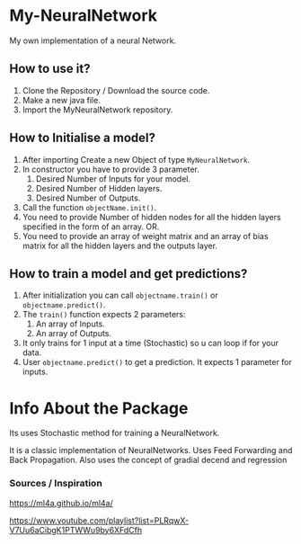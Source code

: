 # My-NeuralNetwork
My own implementation of a neural Network.

## How to use it?

1. Clone the Repository / Download the source code.
2. Make a new java file.
3. Import the MyNeuralNetwork repository.


## How to Initialise a model?

1. After importing Create a new Object of type `MyNeuralNetwork`.
2. In constructor you have to provide 3 parameter.
    1. Desired Number of Inputs for your model.
    2. Desired Number of Hidden layers.
    3. Desired Number of Outputs.
3. Call the function `objectName.init()`.
4. You need to provide Number of hidden nodes for all the hidden layers specified in the form of an array.
OR.
4. You need to provide an array of weight matrix and an array of bias matrix for all the hidden layers and the outputs layer.

## How to train a model and get predictions?

1. After initialization you can call `objectname.train()` or `objectname.predict()`.
2. The `train()` function expects 2 parameters:
      1. An array of Inputs.
      2. An array of Outputs.
3. It only trains for 1 input at a time (Stochastic) so u can loop if for your data.
4. User `objectname.predict()` to get a prediction. It expects 1 parameter for inputs.


# Info About the Package

Its uses Stochastic method for training a NeuralNetwork.

It is a classic implementation of NeuralNetworks.
Uses Feed Forwarding and Back Propagation.
Also uses the concept of gradial decend and regression


### Sources / Inspiration

https://ml4a.github.io/ml4a/

https://www.youtube.com/playlist?list=PLRqwX-V7Uu6aCibgK1PTWWu9by6XFdCfh

